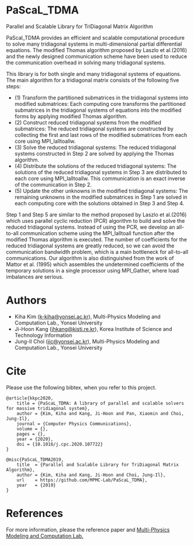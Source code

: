 # PaScaL_TDMA

Parallel and Scalable Library for TriDiagonal Matrix Algorithm

PaScal_TDMA provides an efficient and scalable computational procedure to solve many tridiagonal systems in multi-dimensional partial differential equations. The modified Thomas algorithm proposed by Laszlo et al.(2016) and the newly designed communication scheme have been used to reduce the communication overhead in solving many tridiagonal systems.

This library is for both single and many tridiagonal systems of equations. The main algorithm for a tridiagonal matrix consists of the following five steps: 

- (1) Transform the partitioned submatrices in the tridiagonal systems into modified submatrices:
        Each computing core transforms the partitioned submatrices in the tridiagonal systems of equations into the modified forms by applying modified Thomas algorithm.
- (2) Construct reduced tridiagonal systems from the modified submatrices:
        The reduced tridiagonal systems are constructed by collecting the first and last rows of the modified submatrices from each core using MPI_Ialltoallw.
- (3) Solve the reduced tridiagonal systems:
        The reduced tridiagonal systems constructed in Step 2 are solved by applying the Thomas algorithm.
- (4) Distribute the solutions of the reduced tridiagonal systems:
        The solutions of the reduced tridiagonal systems in Step 3 are distributed to each core using MPI_Ialltoallw.
        This communication is an exact inverse of the communication in Step 2.
- (5) Update the other unknowns in the modified tridiagonal systems:
        The remaining unknowns in the modified submatrices in Step 1 are solved in each computing core with the solutions obtained in Step 3 and Step 4.
    
Step 1 and Step 5 are similar to the method proposed by Laszlo et al.(2016) which uses parallel cyclic reduction (PCR) algorithm to build and solve the reduced tridiagonal systems. Instead of using the PCR, we develop an all-to-all communication scheme using the MPI_Ialltoall function after the modified Thomas algorithm is executed. The number of coefficients for the reduced tridiagonal systems are greatly reduced, so we can avoid the communication bandwidth problem, which is a main bottleneck for all-to-all communications. Our algorithm is also distinguished from the work of Mattor et al. (1995) which assembles the undetermined coefficients of the temporary solutions in a single processor using MPI_Gather, where load imbalances are serious.

# Authors
- Kiha Kim (k-kiha@yonsei.ac.kr), Multi-Physics Modeling and Computation Lab., Yonsei University
- Ji-Hoon Kang (jhkang@kisti.re.kr), Korea Institute of Science and Technology Information
- Jung-Il Choi (jic@yonsei.ac.kr), Multi-Physics Modeling and Computation Lab., Yonsei University

# Cite
Please use the following bibtex, when you refer to this project.

    @article{kkpc2020,
        title = {PaScaL_TDMA: A library of parallel and scalable solvers for massive tridiagonal system},
        author = {Kim, Kiha and Kang, Ji-Hoon and Pan, Xiaomin and Choi, Jung-Il},
        journal = {Computer Physics Communications},
        volume = {},
        pages = {},
        year = {2020},
        doi = {10.1016/j.cpc.2020.107722}
    }

    @misc{PaScaL_TDMA2019,
        title  = {Parallel and Scalable Library for TriDiagonal Matrix Algorithm},
        author = {Kim, Kiha and Kang, Ji-Hoon and Choi, Jung-Il},
        url    = https://github.com/MPMC-Lab/PaScaL_TDMA},
        year   = {2019}
    }


# References
For more information, please the reference paper and [Multi-Physics Modeling and Computation Lab.](https://www.mpmc.yonsei.ac.kr/)
